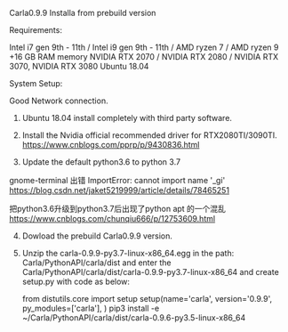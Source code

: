 Carla0.9.9 Installa from prebuild version

Requirements:

Intel i7 gen 9th - 11th / Intel i9 gen 9th - 11th / AMD ryzen 7 / AMD ryzen 9
+16 GB RAM memory
NVIDIA RTX 2070 / NVIDIA RTX 2080 / NVIDIA RTX 3070, NVIDIA RTX 3080
Ubuntu 18.04

System Setup:

Good Network connection.
1. Ubuntu 18.04 install completely with third party software.
2. Install the Nvidia official recommended driver for RTX2080TI/3090TI.
https://www.cnblogs.com/pprp/p/9430836.html


3. Update the default python3.6 to python 3.7

gnome-terminal 出错 ImportError: cannot import name '_gi'
https://blog.csdn.net/jaket5219999/article/details/78465251

把python3.6升级到python3.7后出现了python apt 的一个混乱
https://www.cnblogs.com/chunqiu666/p/12753609.html

4. Dowload the prebuild Carla0.9.9 version.
5. Unzip the carla-0.9.9-py3.7-linux-x86_64.egg in the path:
	Carla/PythonAPI/carla/dist
   and enter the Carla/PythonAPI/carla/dist/carla-0.9.9-py3.7-linux-x86_64
   and create setup.py with code as below:

	from distutils.core import setup
	setup(name='carla',
	        version='0.9.9',
	        py_modules=['carla'],
	        )
   pip3 install -e ~/Carla/PythonAPI/carla/dist/carla-0.9.6-py3.5-linux-x86_64


